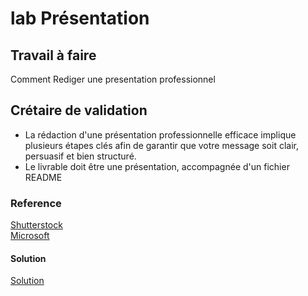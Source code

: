 # lab Présentation 

## Travail à faire

Comment Rediger une presentation professionnel 

## Crétaire de validation

- La rédaction d'une présentation professionnelle efficace implique plusieurs étapes clés afin de garantir que votre message soit clair, persuasif et bien structuré.
- Le livrable doit être une présentation, accompagnée d'un fichier README

### Reference
[Shutterstock](https://www.shutterstock.com/fr/blog/belles-presentations-powerpoint) </br>
[Microsoft](https://support.microsoft.com)

#### Solution

[Solution ](https://docs.google.com/presentation/d/1xTxGL7Mj20oIZXD9PbmSrS0R3Sg_lkfh5rhnjiMHzqg/edit#slide=id.g29e9b90cb2c_1_28)
